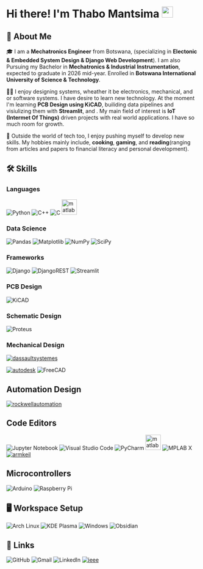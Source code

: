 # Hi there! I'm Thabo Mantsima <img src="https://media.giphy.com/media/hvRJCLFzcasrR4ia7z/giphy.gif" width="29px" height="29px">

## 🚀 About Me

🎓 I am a **Mechatronics Engineer** from Botswana, (specializing in **Electonic & Embedded System Design & Django Web Development**). I am also Pursuing my Bachelor in **Mechatronics & Industrial Instrumentation**, expected to graduate in 2026 mid-year. Enrolled in **Botswana International University of Science & Technology**.

👨‍💻 I enjoy designing systems, wheather it be electronics, mechanical, and or software systems. I have desire to learn new technology. At the moment I'm learning **PCB Design using KiCAD**, builiding data pipelines and visiulizing them with **Streamlit**, and  . My main field of interest is **IoT (Intermet Of Things)** driven projects with real world applications. I have so much room for growth.

🎸 Outside the world of tech too, I enjoy pushing myself to develop new skills. My hobbies mainly include, **cooking**,  **gaming**, and **reading**(ranging from articles and papers to financial literacy and personal development). 

## 🛠️ Skills

### Languages

![Python](https://img.shields.io/badge/Python-3776AB?logo=python&logoColor=fff)
![C++](https://img.shields.io/badge/C++-%2300599C.svg?logo=c%2B%2B&logoColor=white)
![C](https://img.shields.io/badge/C-00599C?logo=c&logoColor=white)
<img src="https://upload.wikimedia.org/wikipedia/commons/2/21/Matlab_Logo.png" alt="matlab" width="40" height="40"/> </a>


### Data Science

![Pandas](https://img.shields.io/badge/Pandas-150458?logo=pandas&logoColor=fff)
![Matplotlib](https://custom-icon-badges.demolab.com/badge/Matplotlib-71D291?logo=matplotlib&logoColor=fff)
![NumPy](https://img.shields.io/badge/NumPy-4DABCF?logo=numpy&logoColor=fff)
![SciPy](https://img.shields.io/badge/SciPy-%230C55A5.svg?style=for-the-badge&logo=scipy&logoColor=%white&style=flat)


### Frameworks

![Django](https://img.shields.io/badge/Django-%23092E20.svg?logo=django&logoColor=white)
![DjangoREST](https://img.shields.io/badge/DJANGO-REST-ff1709?style=for-the-badge&logo=django&logoColor=white&color=ff1709&labelColor=gray&style=flat)
![Streamlit](https://img.shields.io/badge/Streamlit-%23FE4B4B.svg?style=for-the-badge&logo=streamlit&logoColor=white&style=flat)

### PCB Design

![KiCAD](https://img.shields.io/badge/KiCAD-%23314CB0.svg?style=for-the-badge&logo=KICAD&logoColor=white&style=flat)

### Schematic Design

![Proteus](https://img.shields.io/badge/Proteus-%23314CB0.svg?style=for-the-badge&logo=proteus&logoColor=white&style=flat)

### Mechanical Design
<a href='https://github.com/shivamkapasia0' target="_blank"><img alt='dassaultsystemes' src='https://img.shields.io/badge/SOLIDWORKS-100000?style=flat&logo=dassaultsystemes&logoColor=005386&labelColor=FFFFFF&color=FF0000'/></a>

<a href='https://github.com/shivamkapasia0' target="_blank"><img alt='autodesk' src='https://img.shields.io/badge/Fusion360-100000?style=flat&logo=autodesk&logoColor=000000&labelColor=FFFFFF&color=000000'/></a>
![FreeCAD](https://img.shields.io/badge/freecad-%23314CB0.svg?style=for-the-badge&logo=freecad&logoColor=white&style=flat)

## Automation Design
<a href='https://github.com/shivamkapasia0' target="_blank"><img alt='rockwellautomation' src='https://img.shields.io/badge/Fusion360-100000?style=flat&logo=rockwellautomation&logoColor=005386&labelColor=FFFFFF&color=FF6400'/></a>

## Code Editors
![Jupyter Notebook](https://img.shields.io/badge/jupyter-%23FA0F00.svg?style=for-the-badge&logo=jupyter&logoColor=white&style=flat)
![Visual Studio Code](https://img.shields.io/badge/Visual%20Studio%20Code-0078d7.svg?style=for-the-badge&logo=visual-studio-code&logoColor=white&style=flat)
![PyCharm](https://img.shields.io/badge/pycharm-143?style=for-the-badge&logo=pycharm&logoColor=black&color=black&labelColor=green&style=flat)
<img src="https://upload.wikimedia.org/wikipedia/commons/2/21/Matlab_Logo.png" alt="matlab" width="40" height="40"/> </a>
![MPLAB X](https://img.shields.io/badge/-MPLAB-000000?style=for-the-badge&logo=mplabx&logoColor=white&style=flat)
<a href='https://github.com/shivamkapasia0' target="_blank"><img alt='armkeil' src='https://img.shields.io/badge/Arm_Keil-100000?style=flat&logo=armkeil&logoColor=394049&labelColor=FFFFFF&color=258300'/></a>


## Microcontrollers
![Arduino](https://img.shields.io/badge/-Arduino-00979D?style=for-the-badge&logo=Arduino&logoColor=white&style=flat)
![Raspberry Pi](https://img.shields.io/badge/-Raspberry_Pi-C51A4A?style=for-the-badge&logo=Raspberry-Pi&style=flat)

## 🖥️ Workspace Setup
![Arch Linux](https://img.shields.io/badge/Arch%20Linux-1793D1?logo=arch-linux&logoColor=fff)
![KDE Plasma](https://img.shields.io/badge/KDE%20Plasma-1D99F3?logo=kdeplasma&logoColor=fff)
![Windows](https://custom-icon-badges.demolab.com/badge/Windows-0078D6?logo=windows11&logoColor=white)
![Obsidian](https://img.shields.io/badge/Obsidian-%23483699.svg?style=for-the-badge&logo=obsidian&logoColor=white&style=flat)


## 🔗 Links
![GitHub](https://img.shields.io/badge/GitHub-%23121011.svg?logo=github&logoColor=white)
![Gmail](https://img.shields.io/badge/Gmail-D14836?logo=gmail&logoColor=white)
![LinkedIn](https://custom-icon-badges.demolab.com/badge/LinkedIn-0A66C2?logo=linkedin-white&logoColor=fff)
<a href='https://github.com/shivamkapasia0' target="_blank"><img alt='ieee' src='https://img.shields.io/badge/IEEE-100000?style=flat&logo=ieee&logoColor=00629B&labelColor=FFFFFF&color=00629B'/></a>

